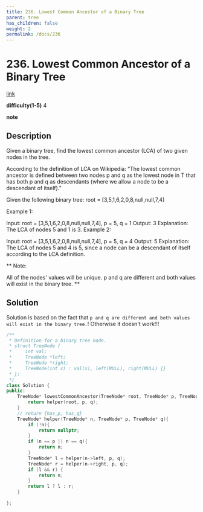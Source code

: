 ```yaml
---
title: 236. Lowest Common Ancestor of a Binary Tree
parent: tree
has_children: false
weight: 2
permalink: /docs/236
---
```

# 236. Lowest Common Ancestor of a Binary Tree
[link](https://leetcode.com/problems/lowest-common-ancestor-of-a-binary-tree/)

**difficulty(1-5)**
4

**note**

## Description
Given a binary tree, find the lowest common ancestor (LCA) of two given nodes in the tree.

According to the definition of LCA on Wikipedia: “The lowest common ancestor is defined between two nodes p and q as the lowest node in T that has both p and q as descendants (where we allow a node to be a descendant of itself).”

Given the following binary tree:  root = [3,5,1,6,2,0,8,null,null,7,4]


 

Example 1:

Input: root = [3,5,1,6,2,0,8,null,null,7,4], p = 5, q = 1
Output: 3
Explanation: The LCA of nodes 5 and 1 is 3.
Example 2:

Input: root = [3,5,1,6,2,0,8,null,null,7,4], p = 5, q = 4
Output: 5
Explanation: The LCA of nodes 5 and 4 is 5, since a node can be a descendant of itself according to the LCA definition.
 
**
Note:

All of the nodes' values will be unique.
p and q are different and both values will exist in the binary tree.
**
## Solution
Solution is based on the fact that `p and q are different and both values will exist in the binary tree.`! Otherwise it doesn't work!!!
```c++
/**
 * Definition for a binary tree node.
 * struct TreeNode {
 *     int val;
 *     TreeNode *left;
 *     TreeNode *right;
 *     TreeNode(int x) : val(x), left(NULL), right(NULL) {}
 * };
 */
class Solution {
public:
    TreeNode* lowestCommonAncestor(TreeNode* root, TreeNode* p, TreeNode* q) {
        return helper(root, p, q);
    }
    // return {has_p, has_q}
    TreeNode* helper(TreeNode* n, TreeNode* p, TreeNode* q){
        if (!n){
            return nullptr;
        }
        if (n == p || n == q){
            return n;
        }
        TreeNode* l = helper(n->left, p, q);
        TreeNode* r = helper(n->right, p, q);
        if (l && r) {
            return n;
        }
        return l ? l : r;
    }
    
};
```